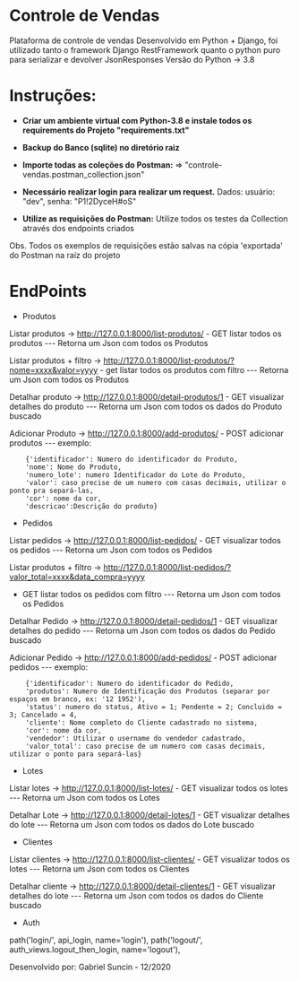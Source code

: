 # Controle de Vendas
Plataforma de controle de vendas
Desenvolvido em Python + Django, foi utilizado tanto o framework Django RestFramework quanto o python puro para 
serializar e devolver JsonResponses
Versão do Python -> 3.8

# Instruções:
- <strong>Criar um ambiente virtual com Python-3.8 e instale todos os requirements do Projeto "requirements.txt"</strong> 

- <strong>Backup do Banco (sqlite) no diretório raiz</strong>
      
- <strong>Importe todas as coleções do Postman:</strong>
            => "controle-vendas.postman_collection.json"

- <strong>Necessário realizar login para realizar um request.</strong>
      Dados:
          usuário: "dev", 
          senha: "P1!2DyceH#oS"
 
- <strong>Utilize as requisições do Postman:</strong>
        Utilize todos os testes da Collection através dos endpoints criados
  
Obs. Todos os exemplos de requisições estão salvas na cópia 'exportada' do Postman na raíz do projeto
  
# EndPoints


- Produtos

Listar produtos -> http://127.0.0.1:8000/list-produtos/ - GET listar todos os produtos
--- Retorna um Json com todos os Produtos


Listar produtos + filtro -> http://127.0.0.1:8000/list-produtos/?nome=xxxx&valor=yyyy - get listar todos os produtos com filtro
--- Retorna um Json com todos os Produtos


Detalhar produto -> http://127.0.0.1:8000/detail-produtos/1 - GET visualizar detalhes do produto
--- Retorna um Json com todos os dados do Produto buscado


Adicionar Produto -> http://127.0.0.1:8000/add-produtos/ - POST adicionar produtos ---
 exemplo:

        {'identificador': Numero do identificador do Produto, 
        'nome': Nome do Produto, 
        'numero_lote': numero Identificador do Lote do Produto,
        'valor': caso precise de um numero com casas decimais, utilizar o ponto pra separá-las, 
        'cor': nome da cor, 
        'descricao':Descrição do produto}

- Pedidos

Listar pedidos -> http://127.0.0.1:8000/list-pedidos/ - GET visualizar todos os pedidos
--- Retorna um Json com todos os Pedidos

Listar produtos + filtro -> http://127.0.0.1:8000/list-pedidos/?valor_total=xxxx&data_compra=yyyy
- GET listar todos os pedidos com filtro
--- Retorna um Json com todos os Pedidos

Detalhar Pedido -> http://127.0.0.1:8000/detail-pedidos/1 - GET visualizar detalhes do pedido
--- Retorna um Json com todos os dados do Pedido buscado

Adicionar Pedido -> http://127.0.0.1:8000/add-pedidos/ - POST adicionar pedidos ---
exemplo:

        {'identificador': Numero do identificador do Pedido, 
        'produtos': Numero de Identificação dos Produtos (separar por espaços em branco, ex: '12 1952'), 
        'status': numero do status, Ativo = 1; Pendente = 2; Concluido = 3; Cancelado = 4,
        'cliente': Nome completo do Cliente cadastrado no sistema, 
        'cor': nome da cor, 
        'vendedor': Utilizar o username do vendedor cadastrado,
        'valor_total': caso precise de um numero com casas decimais, utilizar o ponto para separá-las}

- Lotes

Listar lotes -> http://127.0.0.1:8000/list-lotes/ - GET visualizar todos os lotes 
--- Retorna um Json com todos os Lotes

Detalhar Lote -> http://127.0.0.1:8000/detail-lotes/1 - GET visualizar detalhes do lote
--- Retorna um Json com todos os dados do Lote buscado


- Clientes

Listar clientes -> http://127.0.0.1:8000/list-clientes/ - GET visualizar todos os lotes 
--- Retorna um Json com todos os Clientes

Detalhar cliente -> http://127.0.0.1:8000/detail-clientes/1 - GET visualizar detalhes do lote
--- Retorna um Json com todos os dados do Cliente buscado

- Auth

path('login/', api_login, name='login'),
path('logout/', auth_views.logout_then_login, name='logout'),



Desenvolvido por: Gabriel Suncin - 12/2020
